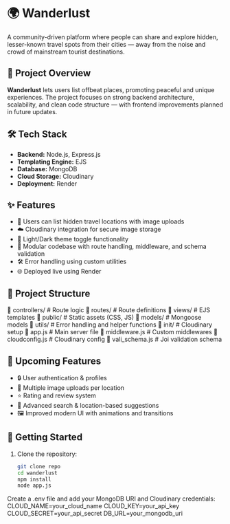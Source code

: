 # 🌍 Wanderlust

A community-driven platform where people can share and explore hidden, lesser-known travel spots from their cities — away from the noise and crowd of mainstream tourist destinations.

## 🚀 Project Overview

**Wanderlust** lets users list offbeat places, promoting peaceful and unique experiences. The project focuses on strong backend architecture, scalability, and clean code structure — with frontend improvements planned in future updates.

## 🛠️ Tech Stack

- **Backend:** Node.js, Express.js  
- **Templating Engine:** EJS  
- **Database:** MongoDB  
- **Cloud Storage:** Cloudinary  
- **Deployment:** Render

## ✨ Features

- 📍 Users can list hidden travel locations with image uploads  
- ☁️ Cloudinary integration for secure image storage  
- 🌙 Light/Dark theme toggle functionality  
- 🧩 Modular codebase with route handling, middleware, and schema validation  
- 🛠️ Error handling using custom utilities  
- 🌐 Deployed live using Render

## 📂 Project Structure
📁 controllers/ # Route logic
📁 routes/ # Route definitions
📁 views/ # EJS templates
📁 public/ # Static assets (CSS, JS)
📁 models/ # Mongoose models
📁 utils/ # Error handling and helper functions
📁 init/ # Cloudinary setup
📄 app.js # Main server file
📄 middleware.js # Custom middlewares
📄 cloudconfig.js # Cloudinary config
📄 vali_schema.js # Joi validation schema


## 🧪 Upcoming Features

- 🔒 User authentication & profiles  
- 📸 Multiple image uploads per location  
- ⭐ Rating and review system  
- 🔎 Advanced search & location-based suggestions  
- 🖼️ Improved modern UI with animations and transitions  

## 🚀 Getting Started

1. Clone the repository:
   ```bash
   git clone repo
   cd wanderlust
   npm install
   node app.js


Create a .env file and add your MongoDB URI and Cloudinary credentials:
CLOUD_NAME=your_cloud_name
CLOUD_KEY=your_api_key
CLOUD_SECRET=your_api_secret
DB_URL=your_mongodb_uri

